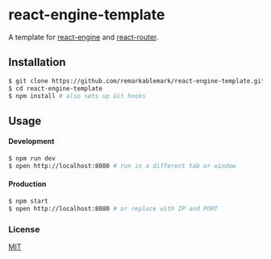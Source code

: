 # react-engine-template

A template for [react-engine](https://github.com/paypal/react-engine) and [react-router](https://github.com/reactjs/react-router).

## Installation

```sh
$ git clone https://github.com/remarkablemark/react-engine-template.git
$ cd react-engine-template
$ npm install # also sets up Git hooks
```

## Usage

#### Development

```sh
$ npm run dev
$ open http://localhost:8080 # run in a different tab or window
```

#### Production

```sh
$ npm start
$ open http://localhost:8080 # or replace with IP and PORT
```

### License

[MIT](https://github.com/remarkablemark/react-engine-template/blob/master/LICENSE)
